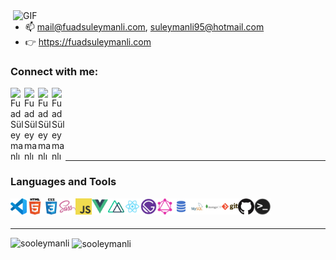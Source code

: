 
<img align="right" alt="GIF" src="https://fuadsuleymanli.com/img/img.png" width="500"  />  


- 📫  mail@fuadsuleymanli.com, suleymanli95@hotmail.com
- 👉  https://fuadsuleymanli.com


### Connect with me:
[<img align="left" alt="Fuad Süleymanlı" width="22px" src="https://cdn.jsdelivr.net/npm/simple-icons@v3/icons/linkedin.svg" />](https://www.linkedin.com/in/sooleymanli/)
[<img align="left" alt="Fuad Süleymanlı" width="22px" src="https://cdn.jsdelivr.net/npm/simple-icons@v3/icons/facebook.svg" />](https://www.facebook.com/sooleymanli/)
[<img align="left" alt="Fuad Süleymanlı" width="22px" src="https://cdn.jsdelivr.net/npm/simple-icons@v3/icons/instagram.svg" />](https://www.instagram.com/sooleymanli/)
[<img align="left" alt="Fuad Süleymanlı" width="22px" src="https://cdn.jsdelivr.net/npm/simple-icons@v3/icons/codepen.svg" />](https://codepen.io/sooleymanli/)

<br />
<br />
<br />
<br />
<br />
<br />


---
### Languages and Tools

<img align="left" alt="Visual Studio Code" width="26px" src="https://raw.githubusercontent.com/github/explore/80688e429a7d4ef2fca1e82350fe8e3517d3494d/topics/visual-studio-code/visual-studio-code.png" />
<img align="left" alt="HTML5" width="26px" src="https://raw.githubusercontent.com/github/explore/80688e429a7d4ef2fca1e82350fe8e3517d3494d/topics/html/html.png" />
<img align="left" alt="CSS3" width="26px" src="https://raw.githubusercontent.com/github/explore/80688e429a7d4ef2fca1e82350fe8e3517d3494d/topics/css/css.png" />
<img align="left" alt="Sass" width="26px" src="https://raw.githubusercontent.com/github/explore/80688e429a7d4ef2fca1e82350fe8e3517d3494d/topics/sass/sass.png" />
<img align="left" alt="JavaScript" width="26px" src="https://raw.githubusercontent.com/github/explore/80688e429a7d4ef2fca1e82350fe8e3517d3494d/topics/javascript/javascript.png" />
<img align="left" alt="Vue" width="26px" src="https://raw.githubusercontent.com/github/explore/80688e429a7d4ef2fca1e82350fe8e3517d3494d/topics/vue/vue.png" />
<img align="left" alt="Nuxt" width="26px" src="https://raw.githubusercontent.com/github/explore/e94815998e4e0713912fed477a1f346ec04c3da2/topics/nuxt/nuxt.png" />
<img align="left" alt="React" width="26px" src="https://raw.githubusercontent.com/github/explore/80688e429a7d4ef2fca1e82350fe8e3517d3494d/topics/react/react.png" />
<img align="left" alt="Gatsby" width="26px" src="https://raw.githubusercontent.com/github/explore/e94815998e4e0713912fed477a1f346ec04c3da2/topics/gatsby/gatsby.png" />
<img align="left" alt="GraphQL" width="26px" src="https://raw.githubusercontent.com/github/explore/80688e429a7d4ef2fca1e82350fe8e3517d3494d/topics/graphql/graphql.png" />
<img align="left" alt="SQL" width="26px" src="https://raw.githubusercontent.com/github/explore/80688e429a7d4ef2fca1e82350fe8e3517d3494d/topics/sql/sql.png" />
<img align="left" alt="MySQL" width="26px" src="https://raw.githubusercontent.com/github/explore/80688e429a7d4ef2fca1e82350fe8e3517d3494d/topics/mysql/mysql.png" />
<img align="left" alt="MongoDB" width="26px" src="https://raw.githubusercontent.com/github/explore/80688e429a7d4ef2fca1e82350fe8e3517d3494d/topics/mongodb/mongodb.png" />
<img align="left" alt="Git" width="26px" src="https://raw.githubusercontent.com/github/explore/80688e429a7d4ef2fca1e82350fe8e3517d3494d/topics/git/git.png" />
<img align="left" alt="GitHub" width="26px" src="https://raw.githubusercontent.com/github/explore/78df643247d429f6cc873026c0622819ad797942/topics/github/github.png" />
<img align="left" alt="Terminal" width="26px" src="https://raw.githubusercontent.com/github/explore/80688e429a7d4ef2fca1e82350fe8e3517d3494d/topics/terminal/terminal.png" />
<br />
<br />

---
<p><img align="left" src="https://github-readme-stats.vercel.app/api/top-langs?username=sooleymanli&show_icons=true&locale=en&layout=compact" alt="sooleymanli" /></p>
<p>&nbsp;<img align="center" src="https://github-readme-stats.vercel.app/api?username=sooleymanli&show_icons=true&locale=en" alt="sooleymanli" width="50%" /></p><br />
<br />
	
